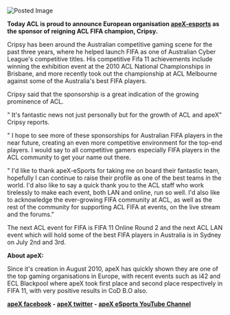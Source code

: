 ![Posted Image](http://www.apex-esports.de/upload/squads/image/apexesports-fifa-team-xbox_636.png)





**Today ACL is proud to announce European organisation 
[apeX-esports](http://www.apex-esports.de/) as the sponsor of reigning ACL FIFA champion, Cripsy.**




Cripsy has been around the Australian competitive gaming scene for the past three years, where he helped launch FIFA as one of Australian Cyber League's competitive titles. His competitive Fifa 11 achievements include winning the exhibition event at the 2010 ACL National Championships in Brisbane, and more recently took out the championship at ACL Melbourne against some of the Australia's best FIFA players.





Cripsy said that the sponsorship is a great indication of the growing prominence of ACL.





"
It's fantastic news not just personally but for the growth of ACL and apeX" Cripsy reports. 





"
I hope to see more of these sponsorships for Australian FIFA players in the near future, creating an even more competitive environment for the top-end players. I would say to all competitive gamers especially FIFA players in the ACL community to get your name out there.





"
I'd like to thank apeX-eSports for taking me on board their fantastic team, hopefully I can continue to raise their profile as one of the best teams in the world. I'd also like to say a quick thank you to the ACL staff who work tirelessly to make each event, both LAN and online, run so well. I'd also like to acknowledge the ever-growing FIFA community at ACL, as well as the rest of the community for supporting ACL FIFA at events, on the live stream and the forums."





The next ACL event for FIFA is FIFA 11 Online Round 2 and the next ACL LAN event which will hold some of the best FIFA players in Australia is in Sydney on July 2nd and 3rd.






**About apeX:**


Since it's creation in August 2010, apeX has quickly shown they are one of the top gaming organisations in Europe, with recent events such as i42 and ECL Blackpool where apeX took first place and second place respectively in FIFA 11, with very positive results in CoD B.O also.






**[apeX facebook](http://www.facebook.com/pages/apeXeSports/195371483836052) - 
[apeX twitter](http://twitter.com/#!/apeX_eSports) - 
[apeX eSports YouTube Channel](http://www.youtube.com/user/apeXeSportsChannel)**